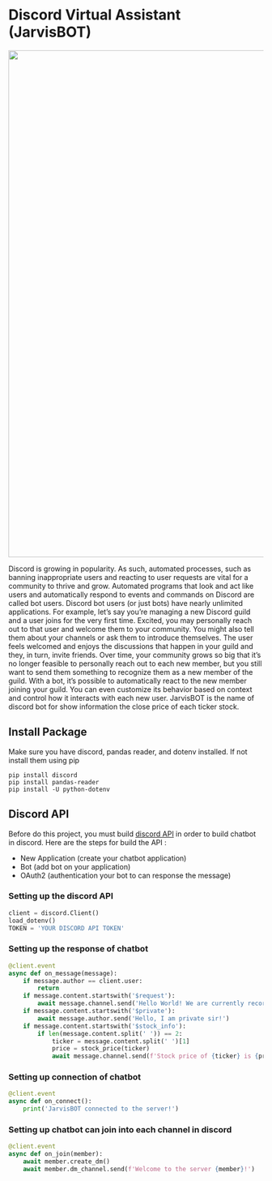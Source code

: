 # Discord Virtual Assistant (JarvisBOT)
<img src="https://github.com/Bayunova28/Discord_Virtual_Assistant/blob/master/result.png" width="1000">

Discord is growing in popularity. As such, automated processes, such as banning inappropriate users and reacting to user requests are vital for a community to thrive and grow. 
Automated programs that look and act like users and automatically respond to events and commands on Discord are called bot users. Discord bot users (or just bots) have nearly 
unlimited applications. For example, let’s say you’re managing a new Discord guild and a user joins for the very first time. Excited, you may personally reach out to that user 
and welcome them to your community. You might also tell them about your channels or ask them to introduce themselves. The user feels welcomed and enjoys the discussions that 
happen in your guild and they, in turn, invite friends. Over time, your community grows so big that it’s no longer feasible to personally reach out to each new member, but you 
still want to send them something to recognize them as a new member of the guild. With a bot, it’s possible to automatically react to the new member joining your guild. You can 
even customize its behavior based on context and control how it interacts with each new user. JarvisBOT is the name of discord bot for show information the close price of each
ticker stock.

## Install Package
Make sure you have discord, pandas reader, and dotenv  installed. If not install them using pip
```
pip install discord
pip install pandas-reader
pip install -U python-dotenv
```
## Discord API
Before do this project, you must build [discord API](https://discord.com/developers/applications) in order to build chatbot in discord. Here are the steps for build the API :
* New Application (create your chatbot application)
* Bot (add bot on your application)
* OAuth2 (authentication your bot to can response the message)

### Setting up the discord API
```python
client = discord.Client()
load_dotenv()
TOKEN = 'YOUR DISCORD API TOKEN'
```

### Setting up the response of chatbot
```python
@client.event
async def on_message(message):
    if message.author == client.user:
        return
    if message.content.startswith('$request'):
        await message.channel.send('Hello World! We are currently recording the message!')
    if message.content.startswith('$private'):
        await message.author.send('Hello, I am private sir!')
    if message.content.startswith('$stock_info'):
        if len(message.content.split(' ')) == 2:
            ticker = message.content.split(' ')[1]
            price = stock_price(ticker)
            await message.channel.send(f'Stock price of {ticker} is {price}!')
```

### Setting up connection of chatbot
```python
@client.event
async def on_connect():
    print('JarvisBOT connected to the server!')
```

### Setting up chatbot can join into each channel in discord
```python
@client.event
async def on_join(member):
    await member.create_dm()
    await member.dm_channel.send(f'Welcome to the server {member}!')
```
